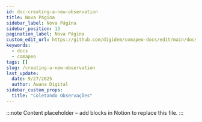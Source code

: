 ```yaml
---
id: doc-creating-a-new-observation
title: Nova Página
sidebar_label: Nova Página
sidebar_position: 13
pagination_label: Nova Página
custom_edit_url: https://github.com/digidem/comapeo-docs/edit/main/docs/creating-a-new-observation.md
keywords:
  - docs
  - comapeo
tags: []
slug: /creating-a-new-observation
last_update:
  date: 9/27/2025
  author: Awana Digital
sidebar_custom_props:
  title: "Coletando Observações"
---
```


<!-- Placeholder content generated automatically because the Notion page is missing a Website Block. -->

:::note
Content placeholder – add blocks in Notion to replace this file.
:::
